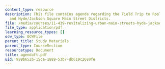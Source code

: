 ```yaml
---
content_type: resource
description: This file contains agenda regarding the Field Trip to Roslindale Village
  and Hyde/Jackson Square Main Street Districts.
file: /media/courses/11-439-revitalizing-urban-main-streets-hyde-jackson-square-roslindale-square-boston-spring-2005/988b652b15ca188953b7db619c2680fe_agendaft.pdf
file_type: application/pdf
learning_resource_types: []
ocw_type: OCWFile
parent_title: Study Materials
parent_type: CourseSection
resourcetype: Document
title: agendaft.pdf
uid: 988b652b-15ca-1889-53b7-db619c2680fe
---
```

